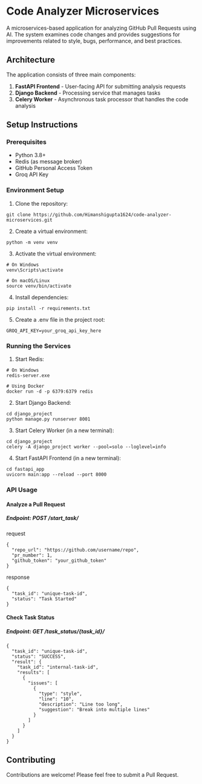 # Code Analyzer Microservices

A microservices-based application for analyzing GitHub Pull Requests using AI. The system examines code changes and provides suggestions for improvements related to style, bugs, performance, and best practices.

## Architecture

The application consists of three main components:

1. **FastAPI Frontend** - User-facing API for submitting analysis requests
2. **Django Backend** - Processing service that manages tasks
3. **Celery Worker** - Asynchronous task processor that handles the code analysis

## Setup Instructions

### Prerequisites

- Python 3.8+
- Redis (as message broker)
- GitHub Personal Access Token
- Groq API Key

### Environment Setup

1. Clone the repository:
```
git clone https://github.com/Himanshigupta1624/code-analyzer-microservices.git
```
2. Create a virtual environment:
```
python -m venv venv
```
3. Activate the virtual environment:
```
# On Windows
venv\Scripts\activate

# On macOS/Linux
source venv/bin/activate
```
4. Install dependencies:
```
pip install -r requirements.txt
```
5. Create a .env file in the project root:
```
GROQ_API_KEY=your_groq_api_key_here
```
### Running the Services

1. Start Redis:
```
# On Windows
redis-server.exe

# Using Docker
docker run -d -p 6379:6379 redis
```
2. Start Django Backend:
```
cd django_project
python manage.py runserver 8001
```
3. Start Celery Worker (in a new terminal):
```
cd django_project
celery -A django_project worker --pool=solo --loglevel=info
```
4. Start FastAPI Frontend (in a new terminal):
```
cd fastapi_app
uvicorn main:app --reload --port 8000
```
### API Usage
#### Analyze a Pull Request
##### Endpoint: POST /start_task/
request
```
{
  "repo_url": "https://github.com/username/repo",
  "pr_number": 1,
  "github_token": "your_github_token"
}
```
response
```
{
  "task_id": "unique-task-id",
  "status": "Task Started"
}
```
#### Check Task Status
##### Endpoint: GET /task_status/{task_id}/
```
{
  "task_id": "unique-task-id",
  "status": "SUCCESS",
  "result": {
    "task_id": "internal-task-id",
    "results": [
      {
        "issues": [
          {
            "type": "style",
            "line": "10",
            "description": "Line too long",
            "suggestion": "Break into multiple lines"
          }
        ]
      }
    ]
  }
}
```
## Contributing
Contributions are welcome! Please feel free to submit a Pull Request.

